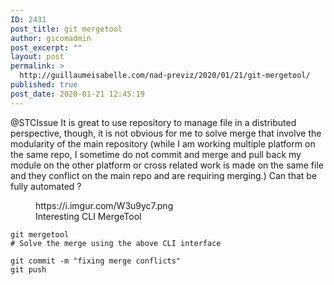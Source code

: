 ```yaml
---
ID: 2431
post_title: git mergetool
author: gicomadmin
post_excerpt: ""
layout: post
permalink: >
  http://guillaumeisabelle.com/nad-previz/2020/01/21/git-mergetool/
published: true
post_date: 2020-01-21 12:45:19
---
```

<!-- wp:paragraph -->

@STCIssue It is great to use repository to manage file in a distributed perspective, though, it is not obvious for me to solve merge that involve the modularity of the main repository (while I am working multiple platform on the same repo, I sometime do not commit and merge and pull back my module on the other platform or cross related work is made on the same file and they conflict on the main repo and are requiring merging.) Can that be fully automated ?

<!-- /wp:paragraph -->

<!-- wp:core-embed/imgur {"url":"https://i.imgur.com/W3u9yc7.png","type":"rich","providerNameSlug":"imgur","className":""} --><figure class="wp-block-embed-imgur wp-block-embed is-type-rich is-provider-imgur">

<div class="wp-block-embed__wrapper">
  https://i.imgur.com/W3u9yc7.png
</div><figcaption>Interesting CLI MergeTool</figcaption></figure> 

<!-- /wp:core-embed/imgur -->

<!-- wp:code {"language":"bash"} -->

<pre class="wp-block-code"><code>git mergetool
# Solve the merge using the above CLI interface

git commit -m "fixing merge conflicts"
git push
</code></pre>

<!-- /wp:code -->

<!-- wp:paragraph -->



<!-- /wp:paragraph -->